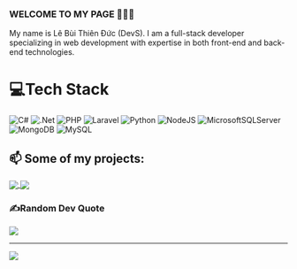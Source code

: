 ### WELCOME TO MY PAGE 👋👋👋
My name is Lê Bùi Thiên Đức (DevS). I am a full-stack developer specializing in web development with expertise in both front-end and back-end technologies.

# 💻Tech Stack
![C#](https://img.shields.io/badge/c%23-%23239120.svg?style=for-the-badge&logo=c-sharp&logoColor=white)
![.Net](https://img.shields.io/badge/.NET-5C2D91?style=for-the-badge&logo=.net&logoColor=white)
![PHP](https://img.shields.io/badge/php-%23777BB4.svg?style=for-the-badge&logo=php&logoColor=white)
![Laravel](https://img.shields.io/badge/laravel-%23FF2D20.svg?style=for-the-badge&logo=laravel&logoColor=white)
![Python](https://img.shields.io/badge/python-3670A0?style=for-the-badge&logo=python&logoColor=ffdd54)
![NodeJS](https://img.shields.io/badge/node.js-6DA55F?style=for-the-badge&logo=node.js&logoColor=white)
![MicrosoftSQLServer](https://img.shields.io/badge/Microsoft%20SQL%20Server-CC2927?style=for-the-badge&logo=microsoft%20sql%20server&logoColor=white)
![MongoDB](https://img.shields.io/badge/MongoDB-%234ea94b.svg?style=for-the-badge&logo=mongodb&logoColor=white)
![MySQL](https://img.shields.io/badge/mysql-%2300f.svg?style=for-the-badge&logo=mysql&logoColor=white)
## 📫 Some of my projects:
<!-- You can add your project repositories here using the same format -->
<a href="https://github.com/DevS/Project1">
  <img align="center" src="[https://github-readme-stats.vercel.app/api/pin/?username=DevS&repo=Project1&theme=radical](https://github.com/QLTapChiKHCN/QLTAPCHIKHCN)" />
</a>    
<a href="https://github.com/DevS/Project2">
  <img align="center" src="[https://github-readme-stats.vercel.app/api/pin/?username=DevS&repo=Project2&theme=merko](https://github.com/The-T-group-HUIT/Flag-Tensorflow)" />
</a>

### ✍️Random Dev Quote
![](https://quotes-github-readme.vercel.app/api?type=horizontal&theme=radical)

---
[![](https://visitcount.itsvg.in/api?id=DevS&icon=0&color=0)](https://visitcount.itsvg.in)
